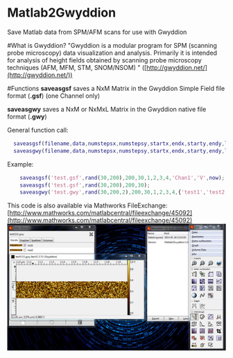 Matlab2Gwyddion
===============

Save Matlab data from SPM/AFM scans for use with Gwyddion

#What is Gwyddion?
"Gwyddion is a modular program for SPM (scanning probe microscopy) data visualization and analysis. Primarily it is intended for analysis of height fields obtained by scanning probe microscopy techniques (AFM, MFM, STM, SNOM/NSOM) " ([http://gwyddion.net/](http://gwyddion.net/))

#Functions
**saveasgsf** saves a NxM Matrix in the Gwyddion Simple Field file format (**.gsf**) (one Channel only)

**saveasgwy** saves a NxM or NxMxL Matrix in the Gwyddion native file format (**.gwy**)

General function call:
```matlab
  saveasgsf(filename,data,numstepsx,numstepsy,startx,endx,starty,endy,label,unit,time,varargin)
  saveasgwy(filename,data,numstepsx,numstepsy,startx,endx,starty,endy,label,unit,time,varargin)
```

Example:
```matlab
	saveasgsf('test.gsf',rand(30,200),200,30,1,2,3,4,'Chan1','V',now);
	saveasgsf('test.gsf',rand(30,200),200,30);
	saveasgwy('test.gwy',rand(30,200,2),200,30,1,2,3,4,{'test1','test2'},{'V','m'},now);
```

This code is also available via Mathworks FileExchange: [http://www.mathworks.com/matlabcentral/fileexchange/45092](http://www.mathworks.com/matlabcentral/fileexchange/45092) 
![Screenshot](screenshot.png)
